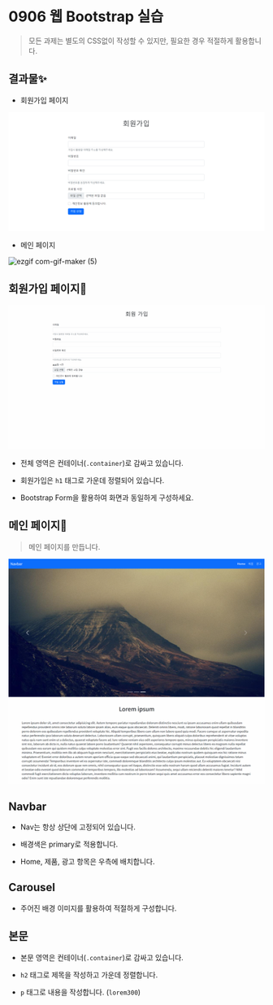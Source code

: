 # 0906 웹 Bootstrap 실습
> 모든 과제는 별도의 CSS없이 작성할 수 있지만, 필요한 경우 적절하게 활용합니다.

## 결과물✨
- 회원가입 페이지

![1](0906.assets/1.PNG)

- 메인 페이지

![ezgif com-gif-maker (5)](https://user-images.githubusercontent.com/74820869/194693510-87af09e9-4fee-459e-bff2-a1bef67fea39.gif)

## 회원가입 페이지📄
![](실습1.PNG)

* 전체 영역은 컨테이너(`.container`)로 감싸고 있습니다.

* 회원가입은 `h1` 태그로 가운데 정렬되어 있습니다.

* Bootstrap Form을 활용하여 화면과 동일하게 구성하세요.

## 메인 페이지📄

> 메인 페이지를 만듭니다.

![](실습2.PNG)

## Navbar

* Nav는 항상 상단에 고정되어 있습니다.

* 배경색은 primary로 적용합니다.

* Home, 제품, 광고 항목은 우측에 배치합니다. 

## Carousel

* 주어진 배경 이미지를 활용하여 적절하게 구성합니다.

## 본문

* 본문 영역은 컨테이너(`.container`)로 감싸고 있습니다.

* `h2` 태그로 제목을 작성하고 가운데 정렬합니다.

* `p`  태그로 내용을 작성합니다. (`lorem300`)